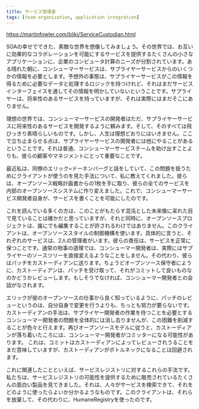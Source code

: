 ```yaml
---
title: サービス管理者
tags: [team organization, application integration]
---
```


https://martinfowler.com/bliki/ServiceCustodian.html

SOAの幸せでできた、素敵な世界を想像してみましょう。その世界では、お互いに効果的なコラボレーションを可能にするサービスを提供するたくさんの小さなアプリケーションに、企業のコンピュータ計算のニーズが分割されています。ある晴れた朝に、コンシューマーサービスは、サプライヤーサービスからのいくつかの情報を必要とします。予想外の事態は、サプライヤーサービスがこの情報を得るために必要なデータと処理するロジックを持つけれど、それはまだサービスインターフェイスを通してその情報を明かしていないということです。サプライヤーは、将来性のあるサービスを持っていますが、それは実際にはまだそこにありません。



理想の世界では、コンシューマーサービスの開発者はただ、サプライヤーサービスに将来性のあるサービスを開発するように頼みます。そして、そのすべては飛びっきり素晴らしいものです。しかし、人生は理想どおりにはいきません。ここで立ち止まらせる点は、サプライヤーサービスの開発者には他にやることがあるということです。それは普通、コンシューマーサービスチームを助け出すことよりも、彼らの顧客やマネジメントにとって重要なことです。



最近私は、同僚のエリック=ドーネンバーグと話をしていて、この問題を扱うためにクライアントが使うのを見た手法について、私に教えてくれました。彼らは、オープンソース戦略計画書からの1枚を手に取り、彼らの全てのサービスを内部のオープンソースシステムに作り変えました。これで、コンシューマーサービス開発者自身が、サービスを書くことを可能にしたのです。



これを読んでいる多くの方は、このことがもたらす混沌とした未来像に呆れた目で見ていることは確かだと思っていますが、それと同時に、オープンソースプロジェクトは、誰にでも編集することが許されるわけではありません。このクライアントは、オープンソーススタイルの制御機構を使います。具体的に言うと、それぞれのサービスは、2人の管理者がいます。彼らの責任は、サービスを正常に保つことです。通常の物事の道理では、コンシューマー開発者は、実際にはサプライヤーのソースツリーを直接変えるようなことをしません。その代わり、彼らはパッチをカストーディアンに送ります。ちょうどオープンソース保守者にように、カストーディアンは、パッチを受け取って、それがコミットして良いものなのかどうかレビューします。もしそうでなければ、コンシューマー開発者との会話がなされます。



エリックが彼のオープンソースの仕事から良く知っているように、パッチのレビューというのは、自分自身で変更を行うよりも、ちっとも努力が要らないです。カストーディアンの手法は、サプライヤー開発者の作業を待つことを必要とするコンシューマー開発者の問題を全体的には消し去りませんが、この困難を削減することが色々と行えます。再びオープンソースモデルに従うと、カストーディアンが落ち着いたころには、コンシューマー開発者がコミッターになる可能性があります。
これは、コミットはカストーディアンによってレビューされうることをまだ意味していますが、カストーディアンがボトルネックになることは回避されます。



これに関連したことといえば、サービスレジストリに対するこれらの手法です。私たちは、サービスレジストリの可能性を提供するために販売されているたくさんの面白い製品を見てきました。それは、人々がサービスを検索できて、それをどのように使ったらよいか分かるようなものです。このクライアントは、それらを放棄して、その代わりに、HumaneRegistryを使ったのです。
